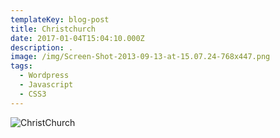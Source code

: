 ```yaml
---
templateKey: blog-post
title: Christchurch
date: 2017-01-04T15:04:10.000Z
description: . 
image: /img/Screen-Shot-2013-09-13-at-15.07.24-768x447.png
tags:
  - Wordpress
  - Javascript
  - CSS3
---
```

![ChristChurch](/img/Screen-Shot-2013-09-13-at-15.07.24-768x447.png)
